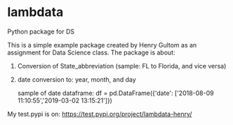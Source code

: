 # lambdata
Python package for DS


This is a simple example package created by Henry Gultom as an 
assignment for Data Science class.
The package is about:

1. Conversion of State_abbreviation (sample: FL to Florida, and vice versa)
2. date conversion to: year, month, and day

    sample of date dataframe: 
    df = pd.DataFrame({'date': ['2018-08-09 11:10:55','2019-03-02 13:15:21']})


My test.pypi is on:
https://test.pypi.org/project/lambdata-henry/
  
